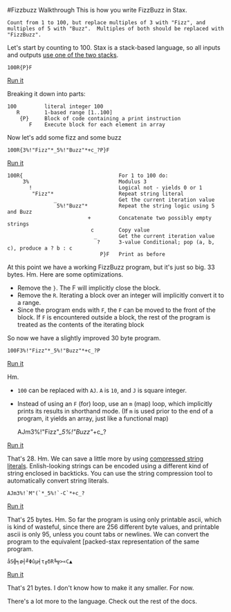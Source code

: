 #Fizzbuzz Walkthrough
This is how you write FizzBuzz in Stax.  

	Count from 1 to 100, but replace multiples of 3 with "Fizz", and multiples of 5 with "Buzz".  Multiples of both should be replaced with "FizzBuzz".

Let's start by counting to 100.  Stax is a stack-based language, so all inputs and outputs [use one of the two stacks](https://github.com/tomtheisen/stax/blob/master/docs/stacks.md#stacks).

	100R{P}F

[Run it](http://stax.tomtheisen.com/#c=100R%7BP%7DF&i=&a=1)

Breaking it down into parts:

	100     	literal integer 100
	   R    	1-based range [1..100]
	    {P} 	Block of code containing a print instruction
	       F	Execute block for each element in array

Now let's add some fizz and some buzz

	100R{3%!"Fizz"*_5%!"Buzz"*+c_?P}F

[Run it](http://stax.tomtheisen.com/#c=100R%7B3%25%21%22Fizz%22*_5%25%21%22Buzz%22*%2Bc_%3FP%7DF&i=&a=1)

	100R{                            	For 1 to 100 do:
	     3%                          	Modulus 3
	       !                         	Logical not - yields 0 or 1
	        "Fizz"*                  	Repeat string literal 
	               _                 	Get the current iteration value
	                5%!"Buzz"*       	Repeat the string logic using 5 and Buzz
	                          +      	Concatenate two possibly empty strings
	                           c     	Copy value
	                            _    	Get the current iteration value
	                             ?   	3-value Conditional; pop (a, b, c), produce a ? b : c 
	                              P}F	Print as before

At this point we have a working FizzBuzz program, but it's just so big. 33 bytes. Hm. Here are some optimizations.

 * Remove the `}`.  The F will implicitly close the block.
 * Remove the `R`.  Iterating a block over an integer will implicitly convert it to a range.
 * Since the program ends with `F`, the `F` can be moved to the front of the block.  If `F` is encountered outside a block, the rest of the program is treated as the contents of the iterating block

 So now we have a slightly improved 30 byte program.

	100F3%!"Fizz"*_5%!"Buzz"*+c_?P

[Run it](http://stax.tomtheisen.com/#c=100F3%25%21%22Fizz%22*_5%25%21%22Buzz%22*%2Bc_%3FP&i=&a=1)

Hm.

 * `100` can be replaced with `AJ`.  `A` is `10`, and `J` is square integer.
 * Instead of using an `F` (for) loop, use an `m` (map) loop, which implicitly prints its results in shorthand mode.  (If `m` is used prior to the end of a program, it yields an array, just like a functional map)

	AJm3%!"Fizz"*_5%!"Buzz"*+c_?

[Run it](http://stax.tomtheisen.com/#c=AJm3%25%21%22Fizz%22*_5%25%21%22Buzz%22*%2Bc_%3F&i=&a=1)

That's 28. Hm. We can save a little more by using [compressed string literals](https://github.com/tomtheisen/stax/blob/master/docs/compressed.md#compressed-strings).  Enlish-looking strings can be encoded using a different kind of string enclosed in backticks.  You can use the string compression tool to automatically convert string literals.

	AJm3%!`M"(`*_5%!`-C`*+c_?

[Run it](http://stax.tomtheisen.com/#c=AJm3%25%21%60M%22%28%60*_5%25%21%60-C%60*%2Bc_%3F&i=&a=1)

That's 25 bytes. Hm. So far the program is using only printable ascii, which is kind of wasteful, since there are 256 different byte values, and printable ascii is only 95, unless you count tabs or newlines.  We can convert the program to the equivalent [packed-stax representation of the same program.

	åS╬╕ø┤╝Φûµ╡τ╓δR╚╦>«C▲

[Run it](http://stax.tomtheisen.com/#c=%C3%A5S%E2%95%AC%E2%95%95%C3%B8%E2%94%A4%E2%95%9D%CE%A6%C3%BB%C2%B5%E2%95%A1%CF%84%E2%95%93%CE%B4R%E2%95%9A%E2%95%A6%3E%C2%ABC%E2%96%B2&i=&a=1)

That's 21 bytes. I don't know how to make it any smaller. For now.

There's a lot more to the language.  Check out the rest of the docs.